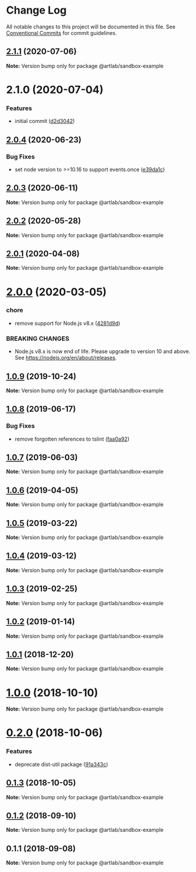 # Change Log

All notable changes to this project will be documented in this file.
See [Conventional Commits](https://conventionalcommits.org) for commit guidelines.

## [2.1.1](https://github.com/artlab/commons/compare/@artlab/sandbox-example@2.1.0...@artlab/sandbox-example@2.1.1) (2020-07-06)

**Note:** Version bump only for package @artlab/sandbox-example





# 2.1.0 (2020-07-04)


### Features

* initial commit ([d2d3042](https://github.com/artlab/commons/commit/d2d3042c9282625e4f5e8006d391d1c4ac42fc7d))





## [2.0.4](https://github.com/artlab/commons/compare/@artlab/sandbox-example@2.0.3...@artlab/sandbox-example@2.0.4) (2020-06-23)


### Bug Fixes

* set node version to >=10.16 to support events.once ([e39da1c](https://github.com/artlab/commons/commit/e39da1ca47728eafaf83c10ce35b09b03b6a4edc))





## [2.0.3](https://github.com/artlab/commons/compare/@artlab/sandbox-example@2.0.2...@artlab/sandbox-example@2.0.3) (2020-06-11)

**Note:** Version bump only for package @artlab/sandbox-example





## [2.0.2](https://github.com/artlab/commons/compare/@artlab/sandbox-example@2.0.1...@artlab/sandbox-example@2.0.2) (2020-05-28)

**Note:** Version bump only for package @artlab/sandbox-example





## [2.0.1](https://github.com/artlab/commons/compare/@artlab/sandbox-example@2.0.0...@artlab/sandbox-example@2.0.1) (2020-04-08)

**Note:** Version bump only for package @artlab/sandbox-example





# [2.0.0](https://github.com/artlab/commons/compare/@artlab/sandbox-example@1.0.9...@artlab/sandbox-example@2.0.0) (2020-03-05)


### chore

* remove support for Node.js v8.x ([4281d9d](https://github.com/artlab/commons/commit/4281d9df50f0715d32879e1442a90b643ec8f542))


### BREAKING CHANGES

* Node.js v8.x is now end of life. Please upgrade to version
10 and above. See https://nodejs.org/en/about/releases.





## [1.0.9](https://github.com/artlab/commons/compare/@artlab/sandbox-example@1.0.8...@artlab/sandbox-example@1.0.9) (2019-10-24)

**Note:** Version bump only for package @artlab/sandbox-example





## [1.0.8](https://github.com/artlab/commons/compare/@artlab/sandbox-example@1.0.7...@artlab/sandbox-example@1.0.8) (2019-06-17)


### Bug Fixes

* remove forgotten references to tslint ([faa0a92](https://github.com/artlab/commons/commit/faa0a92))





## [1.0.7](https://github.com/artlab/commons/compare/@artlab/sandbox-example@1.0.6...@artlab/sandbox-example@1.0.7) (2019-06-03)

**Note:** Version bump only for package @artlab/sandbox-example





## [1.0.6](https://github.com/artlab/commons/compare/@artlab/sandbox-example@1.0.5...@artlab/sandbox-example@1.0.6) (2019-04-05)

**Note:** Version bump only for package @artlab/sandbox-example





## [1.0.5](https://github.com/artlab/commons/compare/@artlab/sandbox-example@1.0.4...@artlab/sandbox-example@1.0.5) (2019-03-22)

**Note:** Version bump only for package @artlab/sandbox-example





## [1.0.4](https://github.com/artlab/commons/compare/@artlab/sandbox-example@1.0.3...@artlab/sandbox-example@1.0.4) (2019-03-12)

**Note:** Version bump only for package @artlab/sandbox-example





## [1.0.3](https://github.com/artlab/commons/compare/@artlab/sandbox-example@1.0.2...@artlab/sandbox-example@1.0.3) (2019-02-25)

**Note:** Version bump only for package @artlab/sandbox-example





## [1.0.2](https://github.com/artlab/commons/compare/@artlab/sandbox-example@1.0.1...@artlab/sandbox-example@1.0.2) (2019-01-14)

**Note:** Version bump only for package @artlab/sandbox-example





## [1.0.1](https://github.com/artlab/commons/compare/@artlab/sandbox-example@1.0.0...@artlab/sandbox-example@1.0.1) (2018-12-20)

**Note:** Version bump only for package @artlab/sandbox-example





# [1.0.0](https://github.com/artlab/commons/compare/@artlab/sandbox-example@0.2.0...@artlab/sandbox-example@1.0.0) (2018-10-10)

**Note:** Version bump only for package @artlab/sandbox-example





<a name="0.2.0"></a>
# [0.2.0](https://github.com/artlab/commons/compare/@artlab/sandbox-example@0.1.3...@artlab/sandbox-example@0.2.0) (2018-10-06)


### Features

* deprecate dist-util package ([91a343c](https://github.com/artlab/commons/commit/91a343c))





<a name="0.1.3"></a>
## [0.1.3](https://github.com/artlab/commons/compare/@artlab/sandbox-example@0.1.2...@artlab/sandbox-example@0.1.3) (2018-10-05)

**Note:** Version bump only for package @artlab/sandbox-example





<a name="0.1.2"></a>
## [0.1.2](https://github.com/artlab/commons/compare/@artlab/sandbox-example@0.1.1...@artlab/sandbox-example@0.1.2) (2018-09-10)

**Note:** Version bump only for package @artlab/sandbox-example





<a name="0.1.1"></a>
## 0.1.1 (2018-09-08)

**Note:** Version bump only for package @artlab/sandbox-example
